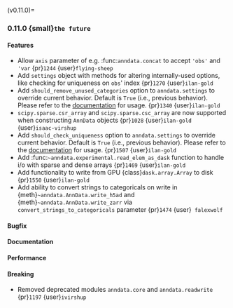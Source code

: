 (v0.11.0)=
### 0.11.0 {small}`the future`

#### Features

* Allow `axis` parameter of e.g. :func:`anndata.concat` to accept `'obs'` and `'var` {pr}`1244` {user}`flying-sheep`
* Add `settings` object with methods for altering internally-used options, like checking for uniqueness on `obs`' index {pr}`1270` {user}`ilan-gold`
* Add `should_remove_unused_categories` option to `anndata.settings` to override current behavior.  Default is `True` (i.e., previous behavior).  Please refer to the [documentation](https://anndata.readthedocs.io/en/latest/generated/anndata.settings.html) for usage.  {pr}`1340` {user}`ilan-gold`
* `scipy.sparse.csr_array` and `scipy.sparse.csc_array` are now supported when constructing `AnnData` objects {pr}`1028` {user}`ilan-gold` {user}`isaac-virshup`
* Add `should_check_uniqueness` option to `anndata.settings` to override current behavior.  Default is `True` (i.e., previous behavior).  Please refer to the [documentation](https://anndata.readthedocs.io/en/latest/generated/anndata.settings.html) for usage.  {pr}`1507` {user}`ilan-gold`
* Add :func:`~anndata.experimental.read_elem_as_dask` function to handle i/o with sparse and dense arrays {pr}`1469` {user}`ilan-gold`
* Add functionality to write from GPU {class}`dask.array.Array` to disk {pr}`1550` {user}`ilan-gold`
* Add ability to convert strings to categoricals on write in {meth}`~anndata.AnnData.write_h5ad` and {meth}`~anndata.AnnData.write_zarr` via `convert_strings_to_categoricals` parameter {pr}`1474` {user}` falexwolf`

#### Bugfix

#### Documentation

#### Performance

#### Breaking

* Removed deprecated modules `anndata.core` and `anndata.readwrite` {pr}`1197` {user}`ivirshup`
